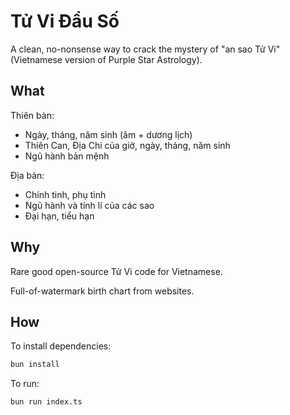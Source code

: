 # Tử Vi Đẩu Số

A clean, no-nonsense way to crack the mystery of "an sao Tử Vi" (Vietnamese version of Purple Star Astrology).

## What

Thiên bàn:

- Ngày, tháng, năm sinh (âm + dương lịch)
- Thiên Can, Địa Chi của giờ, ngày, tháng, năm sinh
- Ngũ hành bản mệnh

Địa bàn:

- Chính tinh, phụ tinh
- Ngũ hành và tính lí của các sao
- Đại hạn, tiểu hạn

## Why

Rare good open-source Tử Vi code for Vietnamese.

Full-of-watermark birth chart from websites.

## How

To install dependencies:

```bash
bun install
```

To run:

```bash
bun run index.ts
```
